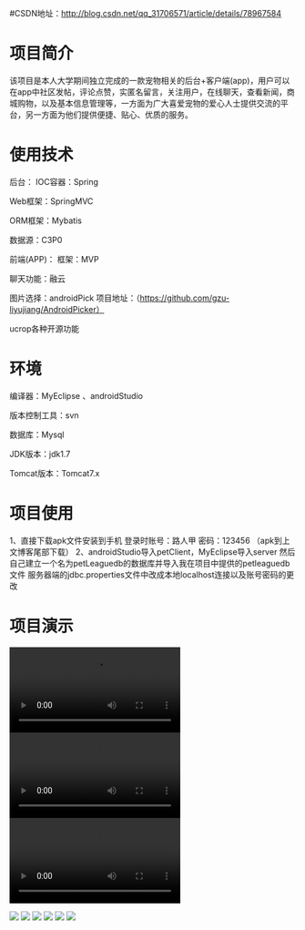 #CSDN地址：http://blog.csdn.net/qq_31706571/article/details/78967584

# 项目简介
该项目是本人大学期间独立完成的一款宠物相关的后台+客户端(app)，用户可以在app中社区发帖，评论点赞，实匿名留言，关注用户，在线聊天，查看新闻，商城购物，以及基本信息管理等，一方面为广大喜爱宠物的爱心人士提供交流的平台，另一方面为他们提供便捷、贴心、优质的服务。

# 使用技术
后台：
IOC容器：Spring

Web框架：SpringMVC

ORM框架：Mybatis

数据源：C3P0

前端(APP)：
框架：MVP

聊天功能：融云

图片选择：androidPick 项目地址：（https://github.com/gzu-liyujiang/AndroidPicker）

ucrop各种开源功能

# 环境
编译器：MyEclipse 、androidStudio

版本控制工具：svn

数据库：Mysql

JDK版本：jdk1.7

Tomcat版本：Tomcat7.x

# 项目使用 
1、直接下载apk文件安装到手机 
登录时账号：路人甲
密码：123456
（apk到上文博客尾部下载）
2、androidStudio导入petClient，MyEclipse导入server
然后自己建立一个名为petLeaguedb的数据库并导入我在项目中提供的petleaguedb文件
服务器端的jdbc.properties文件中改成本地localhost连接以及账号密码的更改

# 项目演示

![](https://github.com/songquanhe-gitstudy/pet-androidAndServer/blob/master/image/movie1.mp4)
![](https://github.com/songquanhe-gitstudy/pet-androidAndServer/blob/master/image/movie2.mp4)
![](https://github.com/songquanhe-gitstudy/pet-androidAndServer/blob/master/image/movie3.mp4)

![](https://github.com/songquanhe-gitstudy/pet-androidAndServer/blob/master/image/1.png)
![](https://github.com/songquanhe-gitstudy/pet-androidAndServer/blob/master/image/2.png)
![](https://github.com/songquanhe-gitstudy/pet-androidAndServer/blob/master/image/3.png)
![](https://github.com/songquanhe-gitstudy/pet-androidAndServer/blob/master/image/4.png)
![](https://github.com/songquanhe-gitstudy/pet-androidAndServer/blob/master/image/5.png)
![](https://github.com/songquanhe-gitstudy/pet-androidAndServer/blob/master/image/6.png)
